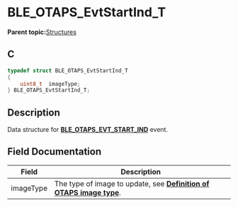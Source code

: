 # BLE\_OTAPS\_EvtStartInd\_T

**Parent topic:**[Structures](GUID-4EAA8368-F1C7-4125-A844-2BFFE5CAF2F9.md)

## C

```c
typedef struct BLE_OTAPS_EvtStartInd_T
{
    uint8_t  imageType;
} BLE_OTAPS_EvtStartInd_T;
```

## Description

Data structure for **[BLE\_OTAPS\_EVT\_START\_IND](GUID-F3177CD0-E008-4DCD-AA8E-40F6DC495A8A.md)** event.

## Field Documentation

|Field|Description|
|-----|-----------|
|imageType|The type of image to update, see **[Definition of OTAPS image type](GUID-89ED7EC3-7536-455C-86B6-A5A934E25EBF.md)**.|

